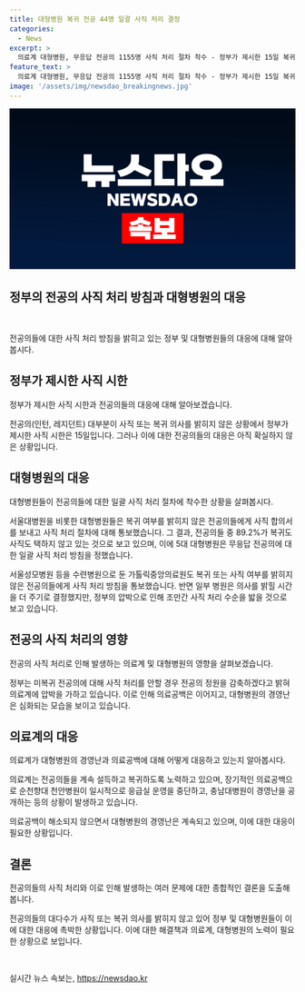 ```yaml
---
title: 대형병원 복귀 전공 44명 일괄 사직 처리 결정
categories:
  - News
excerpt: >
  의료계 대형병원, 무응답 전공의 1155명 사직 처리 절차 착수 - 정부가 제시한 15일 복귀 마감일을 넘긴 전공의(인턴, 레지던트)들에 대한 사직 처리가 시작됐다. 대형병원들은 일괄 사직 처리 방침을 내부적으로 정하고, 복귀 또는 사직 의사를 밝히지 않은 전공의에게 사직 합의서를 발송했다. 의료계는 정부의 압박에 의해 병원들이 사직 처리 수순을 밟을 것으로 보이며, 의료공백 가능성과 대형병원의 경영난이 우려되고 있다.
feature_text: >
  의료계 대형병원, 무응답 전공의 1155명 사직 처리 절차 착수 - 정부가 제시한 15일 복귀 마감일을 넘긴 전공의(인턴, 레지던트)들에 대한 사직 처리가 시작됐다. 대형병원들은 일괄 사직 처리 방침을 내부적으로 정하고, 복귀 또는 사직 의사를 밝히지 않은 전공의에게 사직 합의서를 발송했다. 의료계는 정부의 압박에 의해 병원들이 사직 처리 수순을 밟을 것으로 보이며, 의료공백 가능성과 대형병원의 경영난이 우려되고 있다.
image: '/assets/img/newsdao_breakingnews.jpg'
---
```


<p><img src="/assets/img/newsdao_breakingnews.jpg" alt="koreaapp 속보" /></p>

<h2 data-ke-size="size26">정부의 전공의 사직 처리 방침과 대형병원의 대응</h2>

<p data-ke-size="size16">&nbsp;</p>

<p>전공의들에 대한 사직 처리 방침을 밝히고 있는 정부 및 대형병원들의 대응에 대해 알아봅시다.</p>

<h2 data-ke-size="size24">정부가 제시한 사직 시한</h2>

<p data-ke-size="size16">정부가 제시한 사직 시한과 전공의들의 대응에 대해 알아보겠습니다.</p>

<p>전공의(인턴, 레지던트) 대부분이 사직 또는 복귀 의사를 밝히지 않은 상황에서 정부가 제시한 사직 시한은 15일입니다. 그러나 이에 대한 전공의들의 대응은 아직 확실하지 않은 상황입니다.</p>

<h2 data-ke-size="size24">대형병원의 대응</h2>

<p data-ke-size="size16">대형병원들이 전공의들에 대한 일괄 사직 처리 절차에 착수한 상황을 살펴봅시다.</p>

<p>서울대병원을 비롯한 대형병원들은 복귀 여부를 밝히지 않은 전공의들에게 사직 합의서를 보내고 사직 처리 절차에 대해 통보했습니다. 그 결과, 전공의들 중 89.2%가 복귀도 사직도 택하지 않고 있는 것으로 보고 있으며, 이에 5대 대형병원은 무응답 전공의에 대한 일괄 사직 처리 방침을 정했습니다.</p>

<p>서울성모병원 등을 수련병원으로 둔 가톨릭중앙의료원도 복귀 또는 사직 여부를 밝히지 않은 전공의들에게 사직 처리 방침을 통보했습니다. 반면 일부 병원은 의사를 밝힐 시간을 더 주기로 결정했지만, 정부의 압박으로 인해 조만간 사직 처리 수순을 밟을 것으로 보고 있습니다.</p>

<h2 data-ke-size="size24">전공의 사직 처리의 영향</h2>

<p data-ke-size="size16">전공의 사직 처리로 인해 발생하는 의료계 및 대형병원의 영향을 살펴보겠습니다.</p>

<p>정부는 미복귀 전공의에 대해 사직 처리를 안할 경우 전공의 정원을 감축하겠다고 밝혀 의료계에 압박을 가하고 있습니다. 이로 인해 의료공백은 이어지고, 대형병원의 경영난은 심화되는 모습을 보이고 있습니다.</p>

<h2 data-ke-size="size24">의료계의 대응</h2>

<p data-ke-size="size16">의료계가 대형병원의 경영난과 의료공백에 대해 어떻게 대응하고 있는지 알아봅시다.</p>

<p>의료계는 전공의들을 계속 설득하고 복귀하도록 노력하고 있으며, 장기적인 의료공백으로 순천향대 천안병원이 일시적으로 응급실 운영을 중단하고, 충남대병원이 경영난을 공개하는 등의 상황이 발생하고 있습니다.</p>

<p>의료공백이 해소되지 않으면서 대형병원의 경영난은 계속되고 있으며, 이에 대한 대응이 필요한 상황입니다.</p>

<h2 data-ke-size="size24">결론</h2>

<p data-ke-size="size16">전공의들의 사직 처리와 이로 인해 발생하는 여러 문제에 대한 종합적인 결론을 도출해봅니다.</p>

<p>전공의들의 대다수가 사직 또는 복귀 의사를 밝히지 않고 있어 정부 및 대형병원들이 이에 대한 대응에 촉박한 상황입니다. 이에 대한 해결책과 의료계, 대형병원의 노력이 필요한 상황으로 보입니다.</p>

<p data-ke-size="size16">&nbsp;</p>
실시간 뉴스 속보는, <a href="https://newsdao.kr" rel="dofollow">https://newsdao.kr</a>


